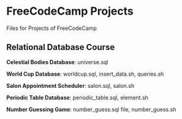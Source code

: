 # FreeCodeCamp Projects
Files for Projects of FreeCodeCamp

## Relational Database Course
**Celestial Bodies Database**: universe.sql

**World Cup Database**: worldcup.sql, insert_data.sh, queries.sh

**Salon Appointment Scheduler**: salon.sql, salon.sh

**Periodic Table Database**: periodic_table.sql, element.sh

**Number Guessing Game**: number_guess.sql file, number_guess.sh
